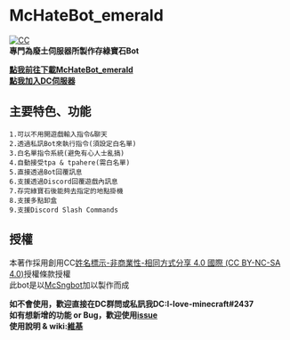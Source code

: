 # McHateBot_emerald
<a href="https://creativecommons.org/licenses/by-nc-sa/4.0/" rel="nofollow"><img src="https://camo.githubusercontent.com/72437363a2c150e50c5c090c5ec0dfde31ce3a28c8a092f638509882b56ceb4e/68747470733a2f2f692e6372656174697665636f6d6d6f6e732e6f72672f6c2f62792d6e632d73612f342e302f38307831352e706e67" alt="CC" data-canonical-src="https://i.creativecommons.org/l/by-nc-sa/4.0/80x15.png" style="max-width: 100%;"></a><br>
**專門為廢土伺服器所製作存綠寶石Bot**<br>

[**點我前往下載McHateBot_emerald**](https://github.com/Forever-Hate/McHateBot_emerald/releases)<br>
[**點我加入DC伺服器**](https://discord.gg/kXwBA4tFKb)
## 主要特色、功能
```  
1.可以不用開遊戲輸入指令&聊天
2.透過私訊Bot來執行指令(須設定白名單)  
3.白名單指令系統(避免有心人士亂搞)  
4.自動接受tpa & tpahere(需白名單)
5.直接透過Bot回覆訊息
6.支援透過Discord回覆遊戲內訊息
7.存完綠寶石後能夠去指定的地點掛機
8.支援多點卸盒
9.支援Discord Slash Commands
```
## 授權
本著作採用創用CC[姓名標示-非商業性-相同方式分享 4.0 國際 (CC BY-NC-SA 4.0)](https://creativecommons.org/licenses/by-nc-sa/4.0/deed.zh_TW)授權條款授權<br>
此bot是以[McSngbot](https://github.com/SiongSng/McSngbot)加以製作而成

**如不會使用，歡迎直接在DC群問或私訊我DC:I-love-minecraft#2437**<br>
**如有想新增的功能 or Bug，歡迎使用[issue](https://github.com/Forever-Hate/McHateBot_emerald/issues)**<br>
**使用說明 & wiki:[維基](https://github.com/Forever-Hate/McHateBot_emerald/wiki)**
